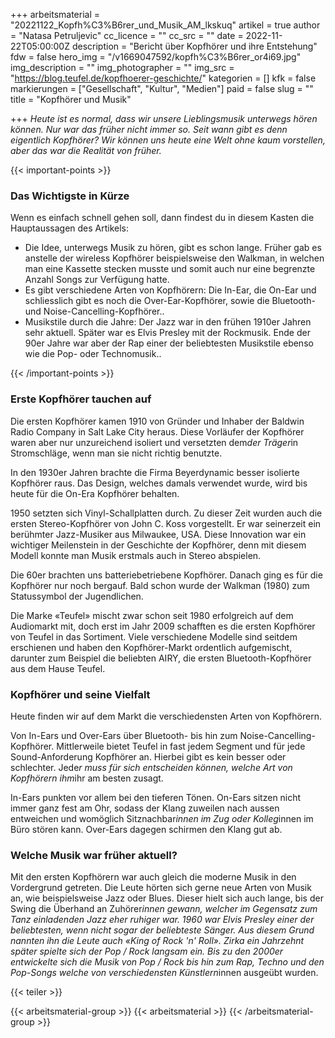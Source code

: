 +++
arbeitsmaterial = "20221122_Kopfh%C3%B6rer_und_Musik_AM_lkskuq"
artikel = true
author = "Natasa Petruljevic"
cc_licence = ""
cc_src = ""
date = 2022-11-22T05:00:00Z
description = "Bericht über Kopfhörer und ihre Entstehung"
fdw = false
hero_img = "/v1669047592/kopfh%C3%B6rer_or4i69.jpg"
img_description = ""
img_photographer = ""
img_src = "https://blog.teufel.de/kopfhoerer-geschichte/"
kategorien = []
kfk = false
markierungen = ["Gesellschaft", "Kultur", "Medien"]
paid = false
slug = ""
title = "Kopfhörer und Musik"

+++
_Heute ist es normal, dass wir unsere Lieblingsmusik unterwegs hören können. Nur war das früher nicht immer so. Seit wann gibt es denn eigentlich Kopfhörer? Wir können uns heute eine Welt ohne kaum vorstellen, aber das war die Realität von früher._

{{< important-points >}} <h3>Das Wichtigste in Kürze</h3>

<p>Wenn es einfach schnell gehen soll, dann findest du in diesem Kasten die Hauptaussagen des Artikels:</p>

<ul>

<li>Die Idee, unterwegs Musik zu hören, gibt es schon lange. Früher gab es anstelle der wireless Kopfhörer beispielsweise den Walkman, in welchen man eine Kassette stecken musste und somit auch nur eine begrenzte Anzahl Songs zur Verfügung hatte.</li>

<li>Es gibt verschiedene Arten von Kopfhörern: Die In-Ear, die On-Ear und schliesslich gibt es noch die Over-Ear-Kopfhörer, sowie die Bluetooth- und Noise-Cancelling-Kopfhörer..</li>

<li>Musikstile durch die Jahre: Der Jazz war in den frühen 1910er Jahren sehr aktuell. Später war es Elvis Presley mit der Rockmusik. Ende der 90er Jahre war aber der Rap einer der beliebtesten Musikstile ebenso wie die Pop- oder Technomusik..</li>

</ul> {{< /important-points >}}

### Erste Kopfhörer tauchen auf

Die ersten Kopfhörer kamen 1910 von Gründer und Inhaber der Baldwin Radio Company in Salt Lake City heraus. Diese Vorläufer der Kopfhörer waren aber nur unzureichend isoliert und versetzten dem*der Träger*in Stromschläge, wenn man sie nicht richtig benutzte.

In den 1930er Jahren brachte die Firma Beyerdynamic besser isolierte Kopfhörer raus. Das Design, welches damals verwendet wurde, wird bis heute für die On-Era Kopfhörer behalten.

1950 setzten sich Vinyl-Schallplatten durch. Zu dieser Zeit wurden auch die ersten Stereo-Kopfhörer von John C. Koss vorgestellt. Er war seinerzeit ein berühmter Jazz-Musiker aus Milwaukee, USA. Diese Innovation war ein wichtiger Meilenstein in der Geschichte der Kopfhörer, denn mit diesem Modell konnte man Musik erstmals auch in Stereo abspielen.

Die 60er brachten uns batteriebetriebene Kopfhörer. Danach ging es für die Kopfhörer nur noch bergauf. Bald schon wurde der Walkman (1980) zum Statussymbol der Jugendlichen.

Die Marke «Teufel» mischt zwar schon seit 1980 erfolgreich auf dem Audiomarkt mit, doch erst im Jahr 2009 schafften es die ersten Kopfhörer von Teufel in das Sortiment. Viele verschiedene Modelle sind seitdem erschienen und haben den Kopfhörer-Markt ordentlich aufgemischt, darunter zum Beispiel die beliebten AIRY, die ersten Bluetooth-Kopfhörer aus dem Hause Teufel.

### Kopfhörer und seine Vielfalt

Heute finden wir auf dem Markt die verschiedensten Arten von Kopfhörern.

Von In-Ears und Over-Ears über Bluetooth- bis hin zum Noise-Cancelling-Kopfhörer. Mittlerweile bietet Teufel in fast jedem Segment und für jede Sound-Anforderung Kopfhörer an. Hierbei gibt es kein besser oder schlechter. Jede*r muss für sich entscheiden können, welche Art von Kopfhörern ihm*ihr am besten zusagt.

In-Ears punkten vor allem bei den tieferen Tönen. On-Ears sitzen nicht immer ganz fest am Ohr, sodass der Klang zuweilen nach aussen entweichen und womöglich Sitznachbar*innen im Zug oder Kolleg*innen im Büro stören kann. Over-Ears dagegen schirmen den Klang gut ab.

### Welche Musik war früher aktuell?

Mit den ersten Kopfhörern war auch gleich die moderne Musik in den Vordergrund getreten. Die Leute hörten sich gerne neue Arten von Musik an, wie beispielsweise Jazz oder Blues. Dieser hielt sich auch lange, bis der Swing die Überhand an Zuhörer*innen gewann, welcher im Gegensatz zum Tanz einladenden Jazz eher ruhiger war. 1960 war Elvis Presley einer der beliebtesten, wenn nicht sogar der beliebteste Sänger. Aus diesem Grund nannten ihn die Leute auch «King of Rock 'n' Roll». Zirka ein Jahrzehnt später spielte sich der Pop / Rock langsam ein. Bis zu den 2000er entwickelte sich die Musik von Pop / Rock bis hin zum Rap, Techno und den Pop-Songs welche von verschiedensten Künstlern*innen ausgeübt wurden.

{{< teiler >}}

{{< arbeitsmaterial-group >}} {{< arbeitsmaterial >}} {{< /arbeitsmaterial-group >}}